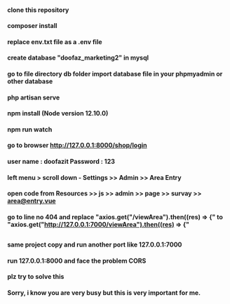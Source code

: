 ####  clone this repository
####  composer install
####  replace env.txt file as a .env file
####  create database "doofaz_marketing2" in mysql
####  go to file directory db folder import database file in your phpmyadmin or other database
####  php artisan serve 
####  npm install  (Node version 12.10.0)
####  npm run watch
####  go to browser http://127.0.0.1:8000/shop/login 
####  user name : doofazit   Password : 123
####  left menu > scroll down - Settings >> Admin >> Area Entry
####  open code from Resources >> js >> admin >> page >> survay >> area@entry.vue
####  go to line no 404 and replace "axios.get("/viewArea").then((res) => {" to "axios.get("http://127.0.0.1:7000/viewArea").then((res) => {"
##  
####  same project copy and run another port like 127.0.0.1:7000
####  run 127.0.0.1:8000 and face the problem CORS
####  plz try to solve this 
####  Sorry, i know you are very busy but this is very important for me.
